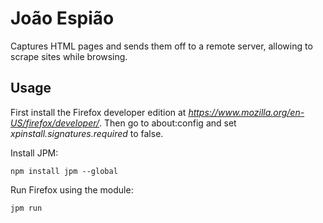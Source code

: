 João Espião
===========

Captures HTML pages and sends them off to a remote server, allowing to scrape sites while browsing.


Usage
-----

First install the Firefox developer edition at *https://www.mozilla.org/en-US/firefox/developer/*. Then go to about:config and set *xpinstall.signatures.required* to false. 

Install JPM:

    npm install jpm --global
    
Run Firefox using the module:

    jpm run
